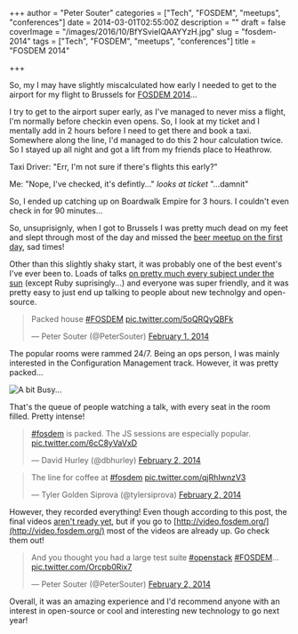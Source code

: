 +++
author = "Peter Souter"
categories = ["Tech", "FOSDEM", "meetups", "conferences"]
date = 2014-03-01T02:55:00Z
description = ""
draft = false
coverImage = "/images/2016/10/BfYSvieIQAAYYzH.jpg"
slug = "fosdem-2014"
tags = ["Tech", "FOSDEM", "meetups", "conferences"]
title = "FOSDEM 2014"

+++

So, my I may have slightly miscalculated how early I needed to get to the airport for my flight to Brussels for [FOSDEM 2014](https://fosdem.org/2014/)...

I try to get to the airport super early, as I've managed to never miss a flight, I'm normally before checkin even opens. So, I look at my ticket and I mentally add in 2 hours before I need to get there and book a taxi. Somewhere along the line, I'd managed to do this 2 hour calculation twice. So I stayed up all night and got a lift from my friends place to Heathrow.

Taxi Driver: "Err, I'm not sure if there's flights this early?"

Me: "Nope, I've checked, it's defintly..." *looks at ticket* "...damnit"

So, I ended up catching up on Boardwalk Empire for 3 hours. I couldn't even check in for 90 minutes...

So, unsuprisignly, when I got to Brussels I was pretty much dead on my feet and slept through most of the day and missed the [beer meetup on the first day](https://fosdem.org/2014/practical/beerevent/), sad times!

Other than this slightly shaky start, it was probably one of the best event's I've ever been to. Loads of talks [on pretty much every subject under the sun](https://fosdem.org/2014/schedule/tracks/) (except Ruby suprisingly...) and everyone was super friendly, and it was pretty easy to just end up talking to people about new technolgy and open-source.

<blockquote class="twitter-tweet" lang="en"><p>Packed house <a href="https://twitter.com/search?q=%23FOSDEM&amp;src=hash">#FOSDEM</a> <a href="http://t.co/5oQRQyQBFk">pic.twitter.com/5oQRQyQBFk</a></p>&mdash; Peter Souter (@PeterSouter) <a href="https://twitter.com/PeterSouter/statuses/429551422599094272">February 1, 2014</a></blockquote>
<script async src="//platform.twitter.com/widgets.js" charset="utf-8"></script>

The popular rooms were rammed 24/7. Being an ops person, I was mainly interested in the Configuration Management track. However, it was pretty packed...

![A bit Busy...](/images/2016/10/uxdkvi.jpg)

That's the queue of people watching a talk, with every seat in the room filled. Pretty intense!

<blockquote class="twitter-tweet" lang="en"><p><a href="https://twitter.com/search?q=%23fosdem&amp;src=hash">#fosdem</a> is packed. The JS sessions are especially popular. <a href="http://t.co/6cC8yVaVxD">pic.twitter.com/6cC8yVaVxD</a></p>&mdash; David Hurley (@dbhurley) <a href="https://twitter.com/dbhurley/statuses/429917939064905728">February 2, 2014</a></blockquote>
<script async src="//platform.twitter.com/widgets.js" charset="utf-8"></script>

<blockquote class="twitter-tweet" lang="en"><p>The line for coffee at <a href="https://twitter.com/search?q=%23fosdem&amp;src=hash">#fosdem</a> <a href="http://t.co/qjRhIwnzV3">pic.twitter.com/qjRhIwnzV3</a></p>&mdash; Tyler Golden Siprova (@tylersiprova) <a href="https://twitter.com/tylersiprova/statuses/429916226551574528">February 2, 2014</a></blockquote>
<script async src="//platform.twitter.com/widgets.js" charset="utf-8"></script>

However, they recorded everything! Even though according to this post, the final videos [aren't ready yet](https://fosdem.org/2014/news/2014-02-03-videos/), but if you go to [http://video.fosdem.org/](http://video.fosdem.org/) most of the videos are already up. Go check them out!

<blockquote class="twitter-tweet" lang="en"><p>And you thought you had a large test suite <a href="https://twitter.com/search?q=%23openstack&amp;src=hash">#openstack</a> <a href="https://twitter.com/search?q=%23FOSDEM&amp;src=hash">#FOSDEM</a>... <a href="http://t.co/Orcpb0Rix7">pic.twitter.com/Orcpb0Rix7</a></p>&mdash; Peter Souter (@PeterSouter) <a href="https://twitter.com/PeterSouter/statuses/429908233424470016">February 2, 2014</a></blockquote>
<script async src="//platform.twitter.com/widgets.js" charset="utf-8"></script>

Overall, it was an amazing experience and I'd  recommend anyone with an interest in open-source or cool and interesting new technology to go next year!
